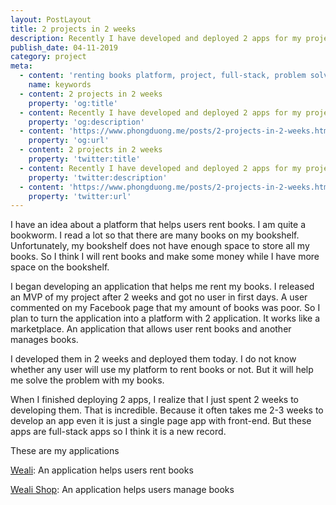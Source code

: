 ```yaml
---
layout: PostLayout
title: 2 projects in 2 weeks
description: Recently I have developed and deployed 2 apps for my project in 2 weeks.
publish_date: 04-11-2019
category: project
meta:
  - content: 'renting books platform, project, full-stack, problem solving, adasda, adsd'
    name: keywords
  - content: 2 projects in 2 weeks
    property: 'og:title'
  - content: Recently I have developed and deployed 2 apps for my project in 2 weeks.
    property: 'og:description'
  - content: 'https://www.phongduong.me/posts/2-projects-in-2-weeks.html'
    property: 'og:url'
  - content: 2 projects in 2 weeks
    property: 'twitter:title'
  - content: Recently I have developed and deployed 2 apps for my project in 2 weeks.
    property: 'twitter:description'
  - content: 'https://www.phongduong.me/posts/2-projects-in-2-weeks.html'
    property: 'twitter:url'
---
```


I have an idea about a platform that helps users rent books. I am quite a
bookworm. I read a lot so that there are many books on my bookshelf.
Unfortunately, my bookshelf does not have enough space to store all my books.
So I think I will rent books and make some money while I have more space on
the bookshelf.

I began developing an application that helps me rent my books. I released an
MVP of my project after 2 weeks and got no user in first days. A user
commented on my Facebook page that my amount of books was poor. So I plan to
turn the application into a platform with 2 application. It works like a
marketplace. An application that allows user rent books and another manages
books.

I developed them in 2 weeks and deployed them today. I do not know whether any
user will use my platform to rent books or not. But it will help me solve the
problem with my books.

When I finished deploying 2 apps, I realize that I just spent 2 weeks to
developing them. That is incredible. Because it often takes me 2-3 weeks to
develop an app even it is just a single page app with front-end. But these
apps are full-stack apps so I think it is a new record.

These are my applications

[Weali](https://weali.netlify.com/): An application helps users rent books

[Weali Shop](https://weali-shop.netlify.com/): An application helps users
manage books
